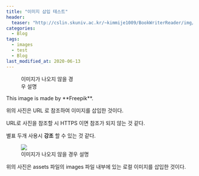 ```yaml
---
title: "이미지 삽입 테스트"
header:
  teaser: "http://cslin.skuniv.ac.kr/~kimmije1009/BookWriterReader/img/img.jpg"
categories:
  - Blog
tags: 
  - images
  - test
  - Blog
last_modified_at: 2020-06-13
---
```

<figure style="width: 150px" class="align-left">
  <a href="http://cslin.skuniv.ac.kr/~kimmije1009/BookWriterReader/img/img.jpg"></a>
  <figcaption>이미지가 나오지 않을 경우 설명</figcaption>
</figure>
This image is made by **Freepik**.

위의 사진은 URL 로 참조하여 이미지를 삽입한 것이다.

URL로 사진을 참조할 시 HTTPS 이면 참조가 되지 않는 것 같다.

별표 두개 사용시 **강조** 할 수 있는 것 같다.

<figure class="align-center">
  <img src="/images/gof-types.png">
  <figcaption>이미지가 나오지 않을 경우 설명</figcaption>
</figure>

위의 사진은 assets 파일의 images 파일 내부에 있는 로컬 이미지를 삽입한 것이다. 
